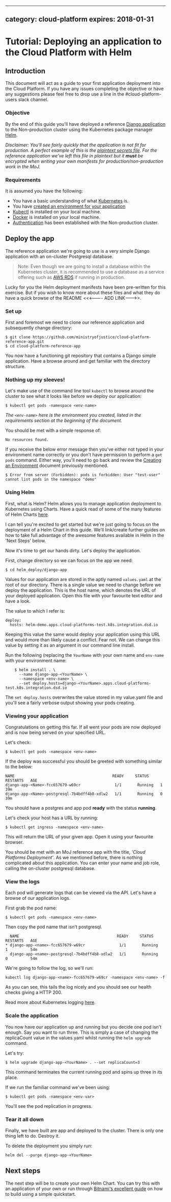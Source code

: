 
---
category: cloud-platform
expires: 2018-01-31
---
# Tutorial: Deploying an application to the Cloud Platform with Helm

## Introduction
This document will act as a guide to your first application deployment into the Cloud Platform. If you have any issues completing the objective or have any suggestions please feel free to drop use a line in the #cloud-platform-users slack channel. 
### Objective
By the end of this guide you'll have deployed a reference [Django application](https://github.com/ministryofjustice/cloud-platform-reference-app) to the Non-production cluster using the Kubernetes package manager [Helm](https://helm.sh/).

*Disclaimer: You'll see fairly quickly that the application is not fit for production. A perfect example of this is the [plaintext secrets file](https://github.com/ministryofjustice/cloud-platform-reference-app/blob/master/helm_deploy/django-app/templates/secret.yaml). For the reference application we've left this file in plaintext but it **must** be encrypted when writing your own manifests for production/non-production work in the MoJ.*

### Requirements
It is assumed you have the following: 

 - You have a basic understanding of what [Kubernetes](https://kubernetes.io/) is.
 - You have [created an environment for your application](/cloud-platform/env-create)
 - [Kubectl](https://kubernetes.io/docs/tasks/tools/install-kubectl/) is installed on your local machine.
 - [Docker](https://docs.docker.com/install/) is installed on your local machine. 
 - [Authentication](/cloud-platform/authenticate) has been established with the Non-production cluster.

## Deploy the app
The reference application we're going to use is a very simple Django application with an on-cluster Postgresql database.

> Note: Even though we are going to install a database within the Kubernetes cluster, it is recommended to use a database as a service offering such as [AWS RDS](https://aws.amazon.com/rds/) if running in production. 

Lucky for you the Helm deployment manifests have been pre-written for this exercise. But if you wish to know more about these files and what they do have a quick browse of the README <<<---- ADD LINK--->>. 

### Set up
First and foremost we need to clone our reference application and subsequently change directory: 

    $ git clone https://github.com/ministryofjustice/cloud-platform-reference-app.git
    $ cd cloud-platform-reference-app

You now have a functioning git repository that contains a Django simple application. Have a browse around and get familiar with the directory structure.

### Nothing up my sleeves!
Let's make use of the command line tool `kubectl` to browse around the cluster to see what it looks like before we deploy our application: 

    $ kubectl get pods -namespace <env-name>
*The `<env-name>` here is the environment you created, listed in the requirements section at the beginning of the document.* 

You should be met with a simple response of: 

    No resources found.

If you receive the below error message then you've either not typed in your environment name correctly or you don't have permission to perform a `get pods` command. Either way, you'll need to go back and review the [Creating an Environment](https://ministryofjustice.github.io/cloud-platform-user-docs/cloud-platform/env-create/#creating-a-cloud-platform-environment) document previously mentioned. 

    $ Error from server (Forbidden): pods is forbidden: User "test-user" cannot list pods in the namespace "demo"

### Using Helm
First, what is Helm? Helm allows you to manage application deployment to Kubernetes using Charts. Have a quick read of some of the many features of Helm Charts [here](https://docs.helm.sh/developing_charts/). 

I can tell you're excited to get started but we're just going to focus on the deployment of a Helm Chart in this guide. We'll link/create further guides on how to take full advantage of the awesome features available in Helm in the 'Next Steps' below. 

Now it's time to get our hands dirty. Let's deploy the application.

First, change directory so we can focus on the app we need:

    $ cd helm_deploy/django-app

Values for our application are stored in the aptly named `values.yaml` at the root of our directory. There is a single value we need to change before we deploy the application. This is the host name, which denotes the URL of your deployed application. Open this file with your favourite text editor and have a look. 

The value to which I refer is:

    deploy:
      hosts: helm-demo.apps.cloud-platforms-test.k8s.integration.dsd.io

Keeping this value the same would deploy your application using this URL and would more than likely cause a conflict. Fear not. We can change this value by setting it as an argument in our command line install. 

Run the following (replacing the `YourName` with your own name and `env-name` with your environment name:

        $ helm install . \
          --name django-app-<YourName> \
          --namespace <env-name> \
          --set deploy.hosts=django-<YourName>.apps.cloud-platforms-test.k8s.integration.dsd.io

The `set deploy.hosts` overwrites the value stored in my value.yaml file and you'll see a fairly verbose output showing your pods creating. 
### Viewing your application
Congratulations on getting this far. If all went your pods are now deployed and is now being served on your specified URL. 

Let's check:

    $ kubectl get pods -namespace <env-name>

If the deploy was successful you should be greeted with something similar to the below:

```
NAME                                           READY     STATUS    RESTARTS   AGE
django-app-<Name>-fcc657679-w69cr               1/1       Running   1          39m
django-app-<Name>-postgresql-7b4bdff4b8-xdlw2   1/1       Running   0          39m
```
You should have a postgres and app pod **ready** with the status **running**.

Let's check your host has a URL by running:

    $ kubectl get ingress -namespace <env-name>

This will return the URL of your given app. Open it using your favourite browser. 

You should be met with an MoJ reference app with the title, *'Cloud Platforms Deployment'*. As we mentioned before, there is nothing complicated about this application. You can enter your name and job role, calling the on-cluster postgresql database. 

### View the logs
Each pod will generate logs that can be viewed via the API. Let's have a browse of our application logs.

First grab the pod name: 

    $ kubectl get pods -namespace <env-name>

Then copy the pod name that isn't postgresql.

 ```
   NAME                                           READY     STATUS    RESTARTS   AGE
* django-app-<name>-fcc657679-w69cr               1/1       Running   1          54m
   django-app-<name>-postgresql-7b4bdff4b8-xdlw2   1/1       Running   0          54m
```

We're going to follow the log, so we'll run:

`kubectl log django-app-<name>-fcc657679-w69cr -namespace <env-name> -f`

As you can see, this tails the log nicely and you should see our health checks giving a HTTP 200. 

Read more about Kubernetes logging [here](https://kubernetes.io/docs/concepts/cluster-administration/logging/).

### Scale the application
You now have our application up and running but you decide one pod isn't enough. Say you want to run three. This is simply a case of changing the replicaCount value in the values.yaml whilst running the `helm upgrade` command.

Let's try:

    $ helm upgrade django-app-<YourName> . --set replicaCount=3

This command terminates the current running pod and spins up three in its place. 

If we run the familiar command we've been using:

    $ kubectl get pods -namespace <env-var>

You'll see the pod replication in progress. 

### Tear it all down
Finally, we have built are app and deployed to the cluster. There is only one thing left to do. Destroy it. 

To delete the deployment you simply run:

    helm del --purge django-app-<YourName>

## Next steps
The next step will be to create your own Helm Chart. You can try this with an application of your own or run through [Bitnami's excellent guide](https://docs.bitnami.com/kubernetes/how-to/create-your-first-helm-chart/) on how to build using a simple quickstart. 

